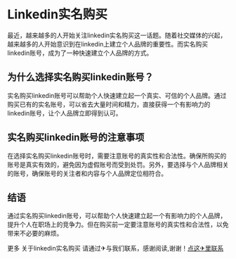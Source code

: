 # Linkedin实名购买

最近，越来越多的人开始关注linkedin实名购买这一话题。随着社交媒体的兴起，越来越多的人开始意识到在linkedin上建立个人品牌的重要性。而实名购买linkedin账号，成为了一种快速建立个人品牌的方式。

## 为什么选择实名购买linkedin账号？

实名购买linkedin账号可以帮助个人快速建立起一个真实、可信的个人品牌。通过购买已有的实名账号，可以省去大量时间和精力，直接获得一个有影响力的linkedin账号，让个人品牌立即得到认可。

## 实名购买linkedin账号的注意事项

在选择实名购买linkedin账号时，需要注意账号的真实性和合法性。确保所购买的账号是真实有效的，避免因为虚假账号而受到处罚。另外，要选择与个人品牌相关的账号，确保账号的关注者和内容与个人品牌定位相符合。

## 结语

通过实名购买linkedin账号，可以帮助个人快速建立起一个有影响力的个人品牌，提升个人在职场上的竞争力。但在购买前一定要注意账号的真实性和合法性，以免带来不必要的麻烦。

更多 关于linkedin实名购买 请通过✈与我们联系，感谢阅读,谢谢！[点这✈里联系](https://b.k02.cc)